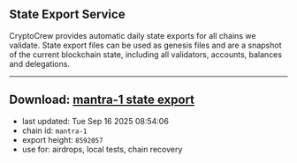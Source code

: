 ## State Export Service
CryptoCrew provides automatic daily state exports for all chains we validate. State export files can be used as genesis files and are a snapshot of the current blockchain state, including all validators, accounts, balances and delegations.

---
**Download: [mantra-1 state export](https://dl-eu2.ccvalidators.com/SERVICE/mantrachain/mantra-1_export_8592057.json)**
---

- last updated: Tue Sep 16 2025 08:54:06
- chain id: `mantra-1`
- export height: `8592057`
- use for: airdrops, local tests, chain recovery
